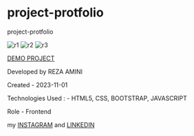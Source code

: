 # project-protfolio
project-protfolio

![r1](https://github.com/rezaaminiweb/project-protfolio/assets/140278906/8328fdb0-8949-45c3-9ed5-96121eb5c473)
![r2](https://github.com/rezaaminiweb/project-protfolio/assets/140278906/ef416319-0f66-4137-a579-9f1dfe925c6d)
![r3](https://github.com/rezaaminiweb/project-protfolio/assets/140278906/9d0cf5e2-ed51-4d33-841a-a8f3392fdba1)


<a href="https://rezaaminiweb.github.io/project-protfolio">DEMO PROJECT</a>

Developed by REZA AMINI

Created - 2023-11-01

Technologies Used : - HTML5, CSS,  BOOTSTRAP, JAVASCRIPT

Role - Frontend

my <a href="https://instagram.com/reza_web_design?igshid=NGVhN2U2NjQ0Yg==">INSTAGRAM</a> and <a href="https://www.linkedin.com/in/reza-amini-273386272?utm_source=share&utm_campaign=share_via&utm_content=profile&utm_medium=ios_app">LINKEDIN</a>
